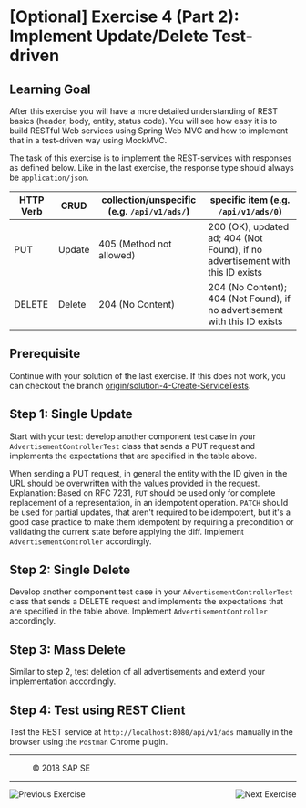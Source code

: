 [Optional] Exercise 4 (Part 2): Implement Update/Delete Test-driven
=================================================================

## Learning Goal
After this exercise you will have a more detailed understanding of REST basics (header, body, entity, status code). You will see how easy it is to build RESTful Web services using Spring Web MVC and how to implement that in a test-driven way using MockMVC.

The task of this exercise is to implement the REST-services with responses as defined below. Like in the last exercise, the response type should always be `application/json`.

| HTTP Verb   |  CRUD      | collection/unspecific (e.g. `/api/v1/ads/`) | specific item (e.g. `/api/v1/ads/0`)|   
| ----------- | ---------- | --------------------------------------------- | ------------------------------------- |
| PUT         | Update     | 405 (Method not allowed)                      | 200 (OK), updated ad; 404 (Not Found), if no advertisement with this ID exists |
| DELETE      | Delete     | 204 (No Content)                              | 204 (No Content); 404 (Not Found), if no advertisement with this ID exists |

## Prerequisite
Continue with your solution of the last exercise. If this does not work, you can checkout the branch [origin/solution-4-Create-ServiceTests](https://github.com/SAP/cloud-bulletinboard-ads/tree/solution-4-Create-ServiceTests).

## Step 1: Single Update
Start with your test: develop another component test case in your `AdvertisementControllerTest` class that sends a PUT request and implements the expectations that are specified in the table above.

When sending a PUT request, in general the entity with the ID given in the URL should be overwritten with the values provided in the request. Explanation: Based on RFC 7231, `PUT` should be used only for complete replacement of a representation, in an idempotent operation. `PATCH` should be used for partial updates, that aren't required to be idempotent, but it's a good case practice to make them idempotent by requiring a precondition or validating the current state before applying the diff. 
Implement `AdvertisementController` accordingly.

## Step 2: Single Delete
Develop another component test case in your `AdvertisementControllerTest` class that sends a DELETE request and implements the expectations that are specified in the table above.
Implement `AdvertisementController` accordingly.

## Step 3: Mass Delete
Similar to step 2, test deletion of all advertisements and extend your implementation accordingly.

## Step 4: Test using REST Client
Test the REST service at `http://localhost:8080/api/v1/ads` manually in the browser using the `Postman` Chrome plugin. 


***
<dl>
  <dd>
  <div class="footer">&copy; 2018 SAP SE</div>
  </dd>
</dl>
<hr>
<a href="Exercise_4_CreateServiceTests.md">
  <img align="left" alt="Previous Exercise">
</a>
<a href="Exercise_5_ValidationAndExceptions.md">
  <img align="right" alt="Next Exercise">
</a>
